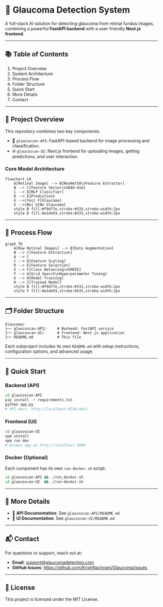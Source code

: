 # 🧠 Glaucoma Detection System

A full-stack AI solution for detecting glaucoma from retinal fundus images, combining a powerful **FastAPI backend** with a user-friendly **Next.js frontend**.

---

## 📚 Table of Contents
1. Project Overview  
2. System Architecture  
3. Process Flow  
4. Folder Structure  
5. Quick Start  
6. More Details  
7. Contact  

---

## 🧩 Project Overview

This repository combines two key components:

- 🔧 `glaucoscan-API`: FastAPI-based backend for image processing and classification.  
- 🌐 `glaucoscan-UI`: Next.js frontend for uploading images, getting predictions, and user interaction.  

### Core Model Architecture

```mermaid
flowchart LR
    A[Retinal Image] --> B[ResNet50\nFeature Extractor]
    B --> C[Feature Vector\n2048-dim]
    C --> D[MLP Classifier]
    D --> E{Prediction}
    E -->|Yes| F[Glaucoma]
    E -->|No| G[No Glaucoma]
    style B fill:#f9d77e,stroke:#333,stroke-width:2px
    style D fill:#a1de93,stroke:#333,stroke-width:2px
```

---

## 🔁 Process Flow

```mermaid
graph TD
    A[Raw Retinal Images] --> B[Data Augmentation]
    B --> C[Feature Extraction]
    A --> C
    C --> D[Feature Scaling]
    D --> E[Feature Selection]
    E --> F[Class Balancing\nSMOTE]
    F --> G[Grid Search\nHyperparameter Tuning]
    G --> H[Model Training]
    H --> I[Trained Model]
    style B fill:#f9d77e,stroke:#333,stroke-width:2px
    style F fill:#a1de93,stroke:#333,stroke-width:2px
```

---
## 🗂️ Folder Structure

```
Glaucoma/
├── glaucoscan-API/     # Backend: FastAPI service
├── glaucoscan-UI/      # Frontend: Next.js application
├── README.md           # This file
```

Each subproject includes its own `README.md` with setup instructions, configuration options, and advanced usage.

---

## 🚀 Quick Start

### Backend (API)

```bash
cd glaucoscan-API
pip install -r requirements.txt
python app.py
# API docs: http://localhost:8236/docs
```

### Frontend (UI)

```bash
cd glaucoscan-UI
npm install
npm run dev
# Access app at http://localhost:3000
```

### Docker (Optional)

Each component has its own `run-docker.sh` script:

```bash
cd glaucoscan-API && ./run_docker.sh
cd glaucoscan-UI  && ./run-docker.sh
```

---

## 🔎 More Details

- 📘 **API Documentation**: See `glaucoscan-API/README.md`  
- 📘 **UI Documentation**: See `glaucoscan-UI/README.md`

---

## 📬 Contact

For questions or support, reach out at:

- **Email**: support@glaucomadetection.com  
- **GitHub Issues**: https://github.com/KrishNachnani/Glaucoma/issues

---

## 🪪 License

This project is licensed under the MIT License.
